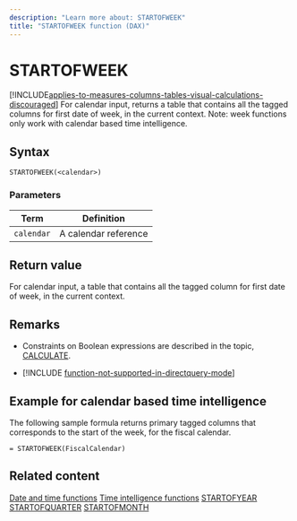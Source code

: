 ```yaml
---
description: "Learn more about: STARTOFWEEK"
title: "STARTOFWEEK function (DAX)"
---
```

# STARTOFWEEK

[!INCLUDE[applies-to-measures-columns-tables-visual-calculations-discouraged](includes/applies-to-measures-columns-tables-visual-calculations-discouraged.md)]
For calendar input, returns a table that contains all the tagged columns for first date of week, in the current context.
Note: week functions only work with calendar based time intelligence.

## Syntax

```dax
STARTOFWEEK(<calendar>)
```

### Parameters

|Term|Definition|
|--------|--------------|
|`calendar`|A calendar reference|

## Return value

For calendar input, a table that contains all the tagged column for first date of week, in the current context.

## Remarks

- Constraints on Boolean expressions are described in the topic, [CALCULATE](calculate-function-dax.md).

- [!INCLUDE [function-not-supported-in-directquery-mode](includes/function-not-supported-in-directquery-mode.md)]


## Example for calendar based time intelligence

The following sample formula returns primary tagged columns that corresponds to the start of the week, for the fiscal calendar.

```dax
= STARTOFWEEK(FiscalCalendar)
```

## Related content

[Date and time functions](date-and-time-functions-dax.md)
[Time intelligence functions](time-intelligence-functions-dax.md)
[STARTOFYEAR](startofyear-function-dax.md)
[STARTOFQUARTER](startofquarter-function-dax.md)
[STARTOFMONTH](startofmonth-function-dax.md)
